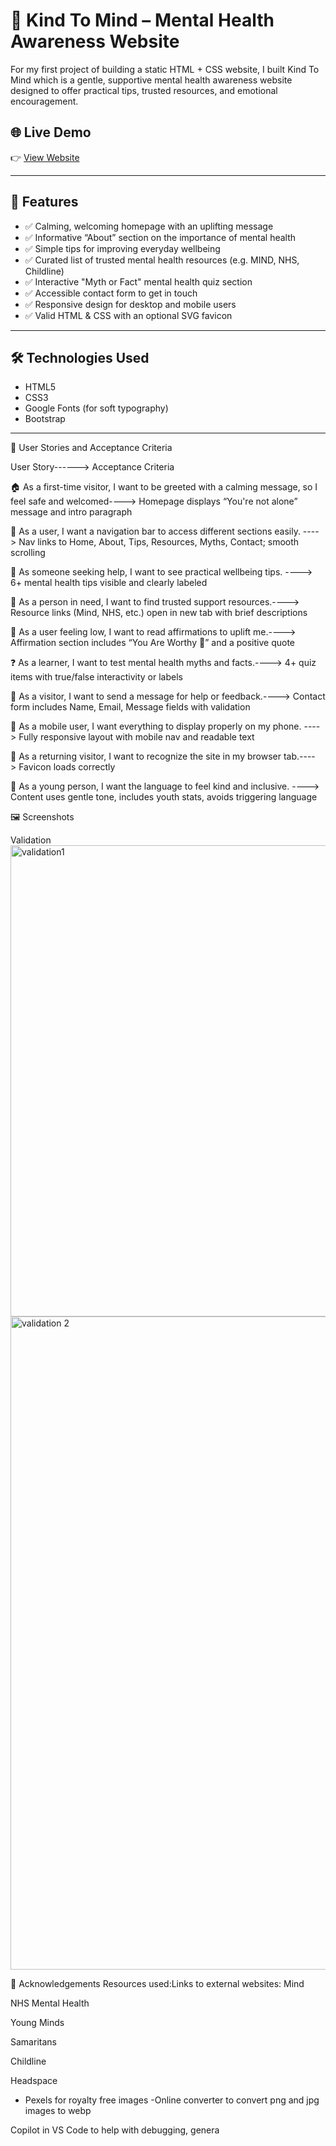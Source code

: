 # 💜 Kind To Mind – Mental Health Awareness Website

For my first project of building a static HTML + CSS website, I built Kind To Mind which is a gentle, supportive mental health awareness website designed to offer practical tips, trusted resources, and emotional encouragement. 

## 🌐 Live Demo

👉 [View Website](https://soumya2219.github.io/mental-health-awareness/)

---

## 📌 Features

- ✅ Calming, welcoming homepage with an uplifting message  
- ✅ Informative “About” section on the importance of mental health  
- ✅ Simple tips for improving everyday wellbeing  
- ✅ Curated list of trusted mental health resources (e.g. MIND, NHS, Childline)  
- ✅ Interactive "Myth or Fact" mental health quiz section  
- ✅ Accessible contact form to get in touch  
- ✅ Responsive design for desktop and mobile users  
- ✅ Valid HTML & CSS with an optional SVG favicon  

---

## 🛠️ Technologies Used

- HTML5  
- CSS3  
- Google Fonts (for soft typography)  
- Bootstrap

---


👥 User Stories and Acceptance Criteria

User Story------>		Acceptance Criteria

🏠 As a first-time visitor, I want to be greeted with a calming message, so I feel safe and welcomed---->	Homepage displays “You're not alone” message and intro paragraph

📱 As a user, I want a navigation bar to access different sections easily.	---->	Nav links to Home, About, Tips, Resources, Myths, Contact; smooth scrolling

🌱 As someone seeking help, I want to see practical wellbeing tips.	---->	6+ mental health tips visible and clearly labeled

🧭 As a person in need, I want to find trusted support resources.---->		Resource links (Mind, NHS, etc.) open in new tab with brief descriptions

💖 As a user feeling low, I want to read affirmations to uplift me.---->		Affirmation section includes “You Are Worthy 💖” and a positive quote

❓ As a learner, I want to test mental health myths and facts.---->		4+ quiz items with true/false interactivity or labels

📨 As a visitor, I want to send a message for help or feedback.---->		Contact form includes Name, Email, Message fields with validation

📱 As a mobile user, I want everything to display properly on my phone.	---->	Fully responsive layout with mobile nav and readable text

🧠 As a returning visitor, I want to recognize the site in my browser tab.---->		Favicon loads correctly 

🧒 As a young person, I want the language to feel kind and inclusive.	---->	Content uses gentle tone, includes youth stats, avoids triggering language

🖼️ Screenshots


Validation
<img width="1910" height="754" alt="validation1" src="https://github.com/user-attachments/assets/a0733990-2d88-443a-aaf0-48f66e46214e" />
<img width="2876" height="1045" alt="validation 2" src="https://github.com/user-attachments/assets/23cf4274-2cdd-4197-ae7a-cf234e18b652" />




🙏 Acknowledgements
Resources used:Links to external websites:
Mind

NHS Mental Health

Young Minds

Samaritans

Childline

Headspace

- Pexels for royalty free images
-Online converter to convert png and jpg images to webp

Copilot in VS Code to help with debugging, genera
